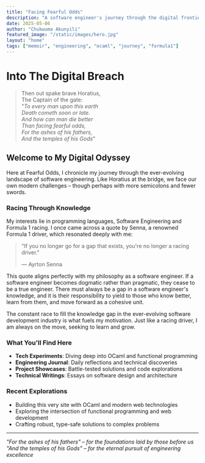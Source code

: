```yaml
---
title: "Facing Fearful Odds"
description: "A software engineer's journey through the digital frontier - where ancient courage meets modern technology"
date: 2025-05-06
author: "Chukwuma Akunyili"
featured_image: "/static/images/hero.jpg"
layout: "home"
tags: ["memoir", "engineering", "ocaml", "journey", "formula1"]
---
```


# Into The Digital Breach

> Then out spake brave Horatius,  
> The Captain of the gate:  
> "*To every man upon this earth  
> Death cometh soon or late.  
> And how can man die better  
> Than facing fearful odds,  
> For the ashes of his fathers,  
> And the temples of his Gods*"

## Welcome to My Digital Odyssey

Here at Fearful Odds, I chronicle my journey through the ever-evolving landscape of software engineering. Like Horatius at the bridge, we face our own modern challenges – though perhaps with more semicolons and fewer swords.

### Racing Through Knowledge

My interests lie in programming languages, Software Engineering and Formula 1 racing. I once came across a quote by Senna, a renowned Formula 1 driver, which resonated deeply with me:

> "If you no longer go for a gap that exists, you're no longer a racing driver."
>
> — Ayrton Senna

This quote aligns perfectly with my philosophy as a software engineer. If a software engineer becomes dogmatic rather than pragmatic, they cease to be a true engineer. There must always be a gap in a software engineer's knowledge, and it is their responsibility to yield to those who know better, learn from them, and move forward as a cohesive unit.

The constant race to fill the knowledge gap in the ever-evolving software development industry is what fuels my motivation. Just like a racing driver, I am always on the move, seeking to learn and grow.

### What You'll Find Here

- **Tech Experiments**: Diving deep into OCaml and functional programming
- **Engineering Journal**: Daily reflections and technical discoveries
- **Project Showcases**: Battle-tested solutions and code explorations
- **Technical Writings**: Essays on software design and architecture

### Recent Explorations

- Building this very site with OCaml and modern web technologies
- Exploring the intersection of functional programming and web development
- Crafting robust, type-safe solutions to complex problems

---

*"For the ashes of his fathers" – for the foundations laid by those before us*  
*"And the temples of his Gods" – for the eternal pursuit of engineering excellence*